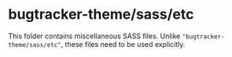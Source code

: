 # bugtracker-theme/sass/etc

This folder contains miscellaneous SASS files. Unlike `"bugtracker-theme/sass/etc"`, these files
need to be used explicitly.
